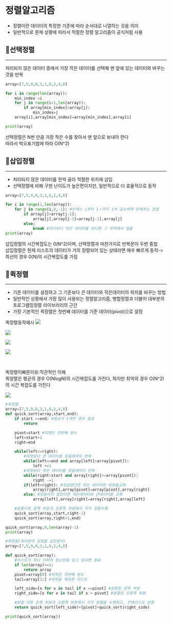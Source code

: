 # 정렬알고리즘
* 정렬이란 데이터의 특정한 기준에 따라 순서대로 나열하는 것을 의미
* 일반적으로 문제 상황에 따라서 적절한 정렬 알고리즘이 공식처럼 사용

## 🚀**선택정렬**
***
처리되지 않은 데이터 증에서 가장 작은 데이터를 선택해 맨 앞에 있는 데이터와 바꾸는 것을 반복    
```py
array=[7,5,9,0,3,1,6,2,4,8]

for i in range(len(array)):
    min_index =i
    for j in range(i+1,len(array)):
        if array[min_index]>array[j]:
            min_index=j
    array[i],array[min_index]=array[min_index],array[i]

print(array)
```

선택정렬은 N번 만큼 가장 작은 수를 찾아서 맨 앞으로 보내야 한다    
따라서 빅오표기법에 따라 O(N^2)

## 🚀**삽입정렬**
***
* 처리되지 않은 데이터를 한씩 골라 적절한 위치에 삽입
* 선택정렬에 비해 구현 난이도가 높은편이지만, 일반적으로 더 효율적으로 동작
```py
array=[7,5,9,0,3,1,6,2,4,8]

for i in range(1,len(array)):
    for j in range(i,0,-1): #인덱스 i부터 1ㅅ까지 1씩 감소하며 반복하는 문법
        if array[j]<array[j-1]:
            array[j],array[j-1]=array[j-1],array[j]
        else:
            break #자기보다 작은 데이터를 만나면 그 위치에서 멈춤
print(array)
```
삽입정렬의 시간복잡도는 0(N^2)이며, 선택정렬과 마찬가지로 반복문이 두번 중첩    
삽입정렬은 현재 리스트의 데이터가 거의 정렬되어 있는 상태라면 매우 빠르게 동작->최선의 경우 0(N)의 시간복잡도를 가짐    

## 🚀**퀵정렬**
***
* 기존 데이터를 설정하고 그 기준보다 큰 데이터와 작은데이터의 위치를 바꾸는 방법
* 일반적인 상황에서 가장 많이 사용되는 정렬알고리즘, 병합정렬과 더불어 대부분의 프로그램밍정렬 라이브러리의 근간
* 가장 기본적인 퀵정렬은 첫번째 데이터를 기준 데이터(pivot)으로 설정 

퀵정렬동작예시
<img src=sort_pic/퀵1.png></img>

<img src=sort_pic/퀵2.png></img>

<img src=sort_pic/퀵3.png></img>

<img src=sort_pic/퀵4.png></img>

<br/>

퀵정렬이빠른이유:직관적인 이해   
퀵정렬은 평균의 경우 O(NlogN)의 시간복잡도를 가진다, 하지만 최악의 경우 O(N^2)의 시간 복잡도를 가진다

<img src=sort_pic/퀵5.png></img>


```py
#퀵정렬
array=[7,5,9,0,3,1,6,2,4,8]
def quick_sort(array,start,end):
    if start >=end: #원소가 1개인 경우 종료
        return

    pivot=start #피벗은 첫번째 원소
    left=start+1
    right=end

    while(left<=right):
        #피벗보다 큰 데이터를 찾을때까지 반복
        while(left<=end and array[left]<array[pivot]):
            left +=1
        #피벗보다 작은 데이터를 찾을때까지 반복
        while(right>start and array[right]>=array[pivot]):
            right -=1
        if(left>right): #엇갈렸다면 작은 데이터와 피벗을교체
            array[right],array[pivot]=array[pivot],array[right]
        else: #엇갈리지 않았다면 작은데이터와 큰데이터를 교체
            array[left],array[right]=array[right],array[left]

    #분할이후 왼쪽 부분과 오른쪽 부분에서 각각 정렬수행
    quick_sort(array,start,right-1)
    quick_sort(array,right+1,end)

quick_sort(array,0,len(array)-1)
print(array)
```
```py
#퀵정렬(파이썬의 장점을 살린방식)
array=[7,5,9,0,3,1,6,2,4,8]

def quick_sort(array):
    #리스트가 하나 이하의 원소만을 담고 있다면 종료
    if len(array)<=1:
        return array
    pivot=array[0] #피벗은 첫번째 원소
    tail=array[1:] #피벗을 제외한 리스트

    left_side=[x for x in tail if x <=pivot] #분할된 왼쪽 부분
    right_side=[x for x in tail if x > pivot] #분할된 오른쪽 부분

    #분할 이후 왼쪽 부분과 오른쪽 부분에서 각각 정렬을 수행하고, 전체리스트 반환
    return quick_sort(left_side)+[pivot]+quick_sort(right_side)

print(quick_sort(array))
```



